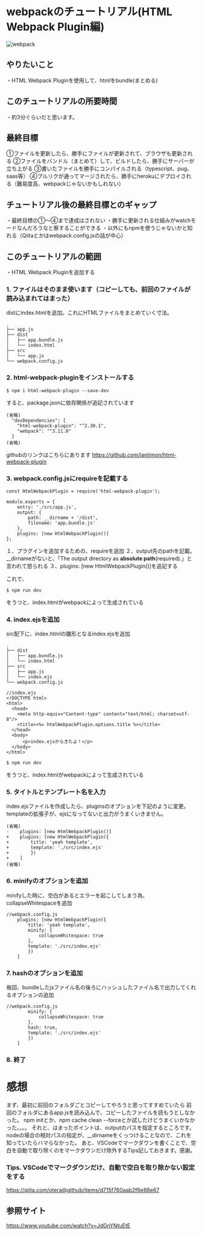 # webpackのチュートリアル(HTML Webpack Plugin編)
![webpack](https://webpack.js.org/cd0bb358c45b584743d8ce4991777c42.svg "webpack")

## やりたいこと
・HTML Webpack Pluginを使用して、htmlをbundle(まとめる)

## このチュートリアルの所要時間
・約3分ぐらいだと思います。

## 最終目標
①ファイルを更新したら、勝手にファイルが更新されて、ブラウザも更新される
②ファイルをバンドル（まとめて）して、ビルドしたら、勝手にサーバーが立ち上がる
③書いたファイルを勝手にコンパイルされる（typescript、pug、saas等）
④プルリクが通ってマージされたら、勝手にherokuにデプロイされる（難易度高、webpackじゃないかもしれない）

## チュートリアル後の最終目標とのギャップ
・最終目標の①〜④まで達成はされない
・勝手に更新される仕組みがwatchモードなんだろうなと察することができる
・以外にもnpmを使うじゃないかと知れる（Qiitaとかはwebpack.config.jsの話が中心）

## このチュートリアルの範囲
・HTML Webpack Pluginを追加する

### 1. ファイルはそのまま使います（コピーしても、前回のファイルが読み込まれてはまった）

distにindex.htmlを追加。これにHTMLファイルをまとめていく寸法。

~~~
.
├── app.js
├── dist
│   ├── app.bundle.js
│   └── index.html
├── src
│   └── app.js
└── webpack.config.js
~~~

### 2. html-webpack-pluginをインストールする

~~~
$ npm i html-webpack-plugin --save-dev
~~~

すると、package.jsonに依存関係が追記されています

~~~
(省略)
  "devDependencies": {
    "html-webpack-plugin": "^2.30.1",
    "webpack": "^3.11.0"
  }
(省略)
~~~

githubのリンクはこちらにあります
<https://github.com/jantimon/html-webpack-plugin>

### 3. webpack.config.jsにrequireを記載する

~~~
const HtmlWebpackPlugin = require('html-webpack-plugin');

module.exports = {
    entry: './src/app.js',
    output: {
        path: __dirname + '/dist',
        filename: 'app.bundle.js'
    },
    plugins: [new HtmlWebpackPlugin()]
};
~~~

１、プラグインを追加するための、requireを追加
２、output先のpathを記載。__dirnameがないと、「The output directory as **absolute path**(required).」と言われて怒られる
３、plugins: [new HtmlWebpackPlugin()]を追記する

これで、
~~~
$ npm run dev
~~~

をうつと、index.htmlがwebpackによって生成されている

### 4. index.ejsを追加

src配下に、index.htmlの雛形となるindex.ejsを追加
~~~
.
├── dist
│   ├── app.bundle.js
│   └── index.html
├── src
│   ├── app.js
│   └── index.ejs
└── webpack.config.js
~~~

~~~
//index.ejs
<!DOCTYPE html>
<html>
  <head>
    <meta http-equiv="Content-type" content="text/html; charset=utf-8"/>
    <title><%= htmlWebpackPlugin.options.title %></title>
  </head>
  <body>
      <p>index.ejsからきたよ！</p>
  </body>
</html>
~~~

~~~
$ npm run dev
~~~

をうつと、index.htmlがwebpackによって生成されている

### 5. タイトルとテンプレート名を入力

index.ejsファイルを作成したら、pluginsのオプションを下記のように変更。
templateの拡張子が、ejsになってないと出力がうまくいきません。  

~~~
(省略)
-    plugins: [new HtmlWebpackPlugin()]
+    plugins: [new HtmlWebpackPlugin({
+        title: 'yeah template',
+        template: './src/index.ejs'
+        })
+    ]
(省略)
~~~

### 6. minifyのオプションを追加  
minifyした時に、空白があるとエラーを起こしてしまう為、collapseWhitespaceを追加  
~~~
//webpack.config.js
    plugins: [new HtmlWebpackPlugin({
        title: 'yeah template',
        minify: {
            collapseWhitespace: true
        },
        template: './src/index.ejs'
        })
    ]
~~~

### 7. hashのオプションを追加  
毎回、bundleしたjsファイル名の後ろにハッシュしたファイル名で出力してくれるオプションの追加

~~~
//webpack.config.js
        minify: {
            collapseWhitespace: true
        },
        hash: true,
        template: './src/index.ejs'
        })
    ]
~~~

### 8. 終了



# 感想
まず、最初に前回のフォルダごとコピーしてやろうと思ってすすめていたら
前回のフォルダにあるapp.jsを読み込んで、コピーしたファイルを読もうとしなかった。
npm initとか、npm cache clean --forceとか試したけどうまくいかなかった。。。。
それと、はまったポイントは、outputのパスを指定するところです。
nodeの場合の相対パスの指定が、__dirnameをくっつけることなので、これを知っていたらハマらなかった。
あと、VSCodeでマークダウンを書くことで、空白を自動で取り除くのをマークダウンだけ除外するTips記しておきます。感謝。

### Tips. VSCodeでマークダウンだけ、自動で空白を取り除かない設定をする
<https://qiita.com/otera@github/items/d715f760aab2f6e88e67>

## 参照サイト
<https://www.youtube.com/watch?v=JdGnYNtuEtE>
